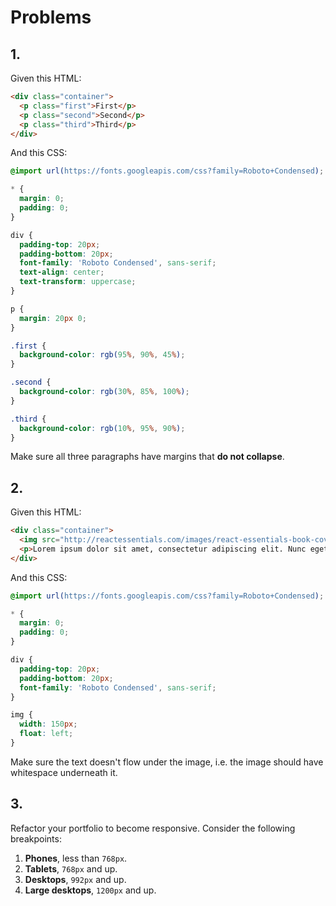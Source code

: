 # Problems

## 1.

Given this HTML:

```html
<div class="container">
  <p class="first">First</p>
  <p class="second">Second</p>
  <p class="third">Third</p>
</div>
```

And this CSS:

```css
@import url(https://fonts.googleapis.com/css?family=Roboto+Condensed);

* {
  margin: 0;
  padding: 0;
}

div {
  padding-top: 20px;
  padding-bottom: 20px;
  font-family: 'Roboto Condensed', sans-serif;
  text-align: center;
  text-transform: uppercase;
}

p {
  margin: 20px 0;
}

.first {
  background-color: rgb(95%, 90%, 45%);
}

.second {
  background-color: rgb(30%, 85%, 100%);
}

.third {
  background-color: rgb(10%, 95%, 90%);
}
```

Make sure all three paragraphs have margins that __do not collapse__.

## 2.

Given this HTML:

```html
<div class="container">
  <img src="http://reactessentials.com/images/react-essentials-book-cover.jpg" />
  <p>Lorem ipsum dolor sit amet, consectetur adipiscing elit. Nunc eget accumsan augue, id auctor dui. In nec ipsum elit. In eget odio congue, volutpat turpis semper, tempus ex. Mauris in gravida nisi, quis interdum libero. Aliquam vel molestie dolor. Donec tincidunt nec neque vitae convallis. Aenean a mi aliquam, auctor nisl posuere, faucibus urna. Nullam nunc lacus, blandit et mi id, interdum fermentum eros. Nullam eget porta lacus. Sed eleifend tellus nec malesuada mattis. Lorem ipsum dolor sit amet, consectetur adipiscing elit. Aliquam consequat vitae purus tristique rhoncus. Ut luctus efficitur eros ut rhoncus.</p>
</div>
```

And this CSS:

```css
@import url(https://fonts.googleapis.com/css?family=Roboto+Condensed);

* {
  margin: 0;
  padding: 0;
}

div {
  padding-top: 20px;
  padding-bottom: 20px;
  font-family: 'Roboto Condensed', sans-serif;
}

img {
  width: 150px;
  float: left;
}
```

Make sure the text doesn't flow under the image, i.e. the image should have whitespace underneath it.

## 3.

Refactor your portfolio to become responsive. Consider the following breakpoints:

1. __Phones__, less than `768px`.
2. __Tablets__, `768px` and up.
3. __Desktops__, `992px` and up.
4. __Large desktops__, `1200px` and up.